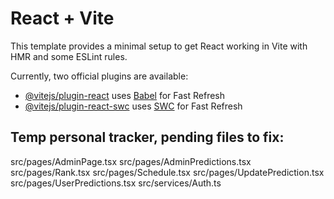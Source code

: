 # React + Vite

This template provides a minimal setup to get React working in Vite with HMR and some ESLint rules.

Currently, two official plugins are available:

- [@vitejs/plugin-react](https://github.com/vitejs/vite-plugin-react/blob/main/packages/plugin-react/README.md) uses [Babel](https://babeljs.io/) for Fast Refresh
- [@vitejs/plugin-react-swc](https://github.com/vitejs/vite-plugin-react-swc) uses [SWC](https://swc.rs/) for Fast Refresh

## Temp personal tracker, pending files to fix:

src/pages/AdminPage.tsx
src/pages/AdminPredictions.tsx
src/pages/Rank.tsx
src/pages/Schedule.tsx
src/pages/UpdatePrediction.tsx
src/pages/UserPredictions.tsx
src/services/Auth.ts
